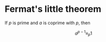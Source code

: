 # Fermat's little theorem

If $p$ is prime and $a$ is coprime with $p$, then

$$
a^{p-1} \equiv_p 1
$$
